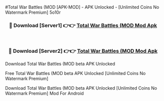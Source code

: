 #Total War Battles (MOD [APK-MOD] - APK Unlocked - [Unlimited Coins No Watermark Premium] 5o10r



<div align="center">

<h3>🔴 Download [Server1] 👉👉 <a href="https://momento.my/?title=Total_War_Battles_(MOD">Total War Battles (MOD Mod Apk</a></h3><br>

<h3>🔴 Download [Server2] 👉👉 <a href="https://momento.my/?title=Total_War_Battles_(MOD">Total War Battles (MOD Mod Apk</a></h3>
</div>



Download Total War Battles (MOD beta APK Unlocked

Free Total War Battles (MOD beta APK Unlocked [Unlimited Coins No Watermark Premium]

Download Total War Battles (MOD beta APK Unlocked [Unlimited Coins No Watermark Premium] Mod For Android
